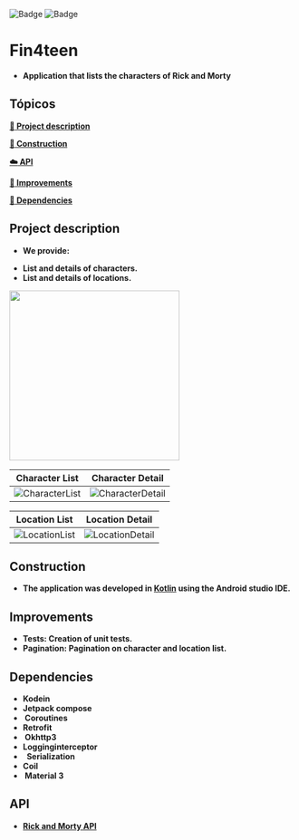 ![Badge](https://img.shields.io/badge/Swift-FA7343?style=for-the-badge&logo=swift&logoColor=white) ![Badge](https://img.shields.io/badge/iOS-000000?style=for-the-badge&logo=Apple&logoColor=white)

# Fin4teen

* <b>Application that lists the characters of Rick and Morty<br>

## Tópicos 

 [:book: Project description](#project-description)
 
 [:wrench: Construction](#construction)
 
 [:cloud: API](#api)
 
 [:gem: Improvements](#improvements)

 [:open_file_folder: Dependencies](#dependencies)

## Project description
* <b>We provide:
- List and details of characters.
- List and details of locations.

<img width="300" src="https://github.com/leojportes/Fin4Teen/assets/65302846/e90c5374-da15-458a-ba16-d386d55c6c17">

| Character List | Character Detail |
| ---- | ---- |
| ![CharacterList](https://github.com/leojportes/Fin4Teen/assets/65302846/c056ac21-dcfb-4f90-97bc-7c0f846cd556) | ![CharacterDetail](https://github.com/leojportes/Fin4Teen/assets/65302846/7ac2f347-9af7-481f-806c-3d15829db1f6) |

| Location List | Location Detail |
| ---- | ---- |
| ![LocationList](https://github.com/leojportes/Fin4Teen/assets/65302846/f7b2203e-8a49-4a3b-9564-096e98360ab7) | ![LocationDetail](https://github.com/leojportes/Fin4Teen/assets/65302846/5f5f526b-1793-4660-8a3d-1aa21d86097e) |


## Construction
* The application was developed in [Kotlin](http://kotlinlang.org) using the Android studio IDE.

## Improvements
* <b>Tests</b>: Creation of unit tests.
* <b>Pagination</b>: Pagination on character and location list.

## Dependencies
* Kodein
* Jetpack compose
*  Coroutines
* Retrofit
*  Okhttp3
* Logginginterceptor
*   Serialization
* Coil
*  Material 3
 
## API
* [Rick and Morty API](http://rickandmortyapi.com)

